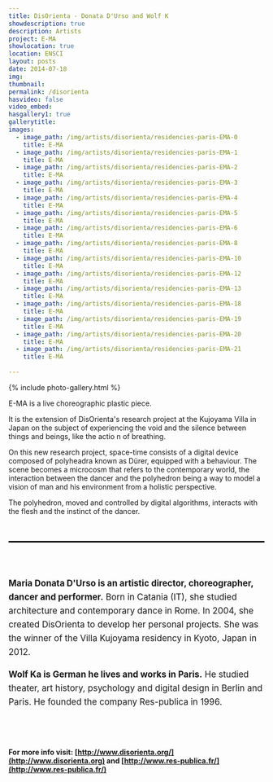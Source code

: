 ```yaml
---
title: DisOrienta - Donata D'Urso and Wolf K
showdescription: true
description: Artists
project: E-MA
showlocation: true
location: ENSCI
layout: posts
date: 2014-07-18
img: 
thumbnail: 
permalink: /disorienta
hasvideo: false
video_embed: 
hasgallery1: true   
gallerytitle: 
images:  
  - image_path: /img/artists/disorienta/residencies-paris-EMA-0
    title: E-MA
  - image_path: /img/artists/disorienta/residencies-paris-EMA-1
    title: E-MA
  - image_path: /img/artists/disorienta/residencies-paris-EMA-2
    title: E-MA
  - image_path: /img/artists/disorienta/residencies-paris-EMA-3
    title: E-MA
  - image_path: /img/artists/disorienta/residencies-paris-EMA-4
    title: E-MA
  - image_path: /img/artists/disorienta/residencies-paris-EMA-5
    title: E-MA
  - image_path: /img/artists/disorienta/residencies-paris-EMA-6
    title: E-MA
  - image_path: /img/artists/disorienta/residencies-paris-EMA-8
    title: E-MA
  - image_path: /img/artists/disorienta/residencies-paris-EMA-10
    title: E-MA
  - image_path: /img/artists/disorienta/residencies-paris-EMA-12
    title: E-MA
  - image_path: /img/artists/disorienta/residencies-paris-EMA-13
    title: E-MA
  - image_path: /img/artists/disorienta/residencies-paris-EMA-18
    title: E-MA
  - image_path: /img/artists/disorienta/residencies-paris-EMA-19
    title: E-MA
  - image_path: /img/artists/disorienta/residencies-paris-EMA-20
    title: E-MA
  - image_path: /img/artists/disorienta/residencies-paris-EMA-21
    title: E-MA
    
---
```


{% include photo-gallery.html %}

E-MA is a live choreographic plastic piece.

It is the extension of DisOrienta's research project at the Kujoyama Villa in Japan on the subject of experiencing the void and the silence between things and beings, like the actio n of breathing.

On this new research project, space-time consists of a digital device composed of polyheadra known as Dürer, equipped with a behaviour. The scene becomes a microcosm that refers to the contemporary world, the interaction between the dancer and the polyhedron being a way to model a vision of man and his environment from a holistic perspective.

The polyhedron, moved and controlled by digital algorithms, interacts with the flesh and the instinct of the dancer.



<div style="border-top: 3px solid; border-color: black; margin: 50px 0px 0px 0px; padding-top: 50px; padding-bottom: 40px; font-size: 17px; line-height: 27px;">

<b>Maria Donata D'Urso is an artistic director, choreographer, dancer and performer.</b> 
Born in Catania (IT), she studied architecture and contemporary dance in Rome. In 2004, she created DisOrienta to develop her personal projects. She was the winner of the Villa Kujoyama residency in Kyoto, Japan in 2012. <br>

<b>Wolf Ka is German he lives and works in Paris.</b> He studied theater, art history, psychology and digital design in Berlin and Paris. He founded the company Res-publica in 1996. 

</div>

#### For more info visit: [http://www.disorienta.org/](http://www.disorienta.org) and [http://www.res-publica.fr/](http://www.res-publica.fr/)







